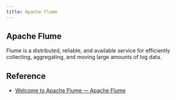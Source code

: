 ```yaml
---
title: Apache Flume
---
```


## Apache Flume
Flume is a distributed, reliable, and available service for efficiently collecting, aggregating, and moving large amounts of log data. 

## Reference
* [Welcome to Apache Flume — Apache Flume](https://flume.apache.org/)
